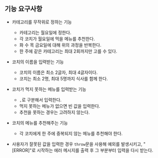 ## 기능 요구사항

- 카테고리를 무작위로 정하는 기능

  - 카테고리는 월요일에 정한다.
  - 각 코치가 월요일에 먹을 메뉴를 추천한다.
  - 화 수 목 금요일에 대해 위의 과정을 반복한다.
  - 한 주에 같은 카테고리는 최대 2회까지만 고를 수 있다.

- 코치의 이름을 입력받는 기능

  - 코치의 이름은 최소 2글자, 최대 4글자이다.
  - 코치는 최소 2명, 최대 5명까지 식사를 함께 한다.

- 코치가 먹지 못하는 메뉴를 입력받는 기능

  - `,`로 구분해서 입력한다.
  - 먹지 못하는 메뉴가 없으면 빈 값을 입력한다.
  - 추천을 못하는 경우는 고려하지 않는다.

- 코치의 메뉴를 추천해주는 기능

  - 각 코치에게 한 주에 중복되지 않는 메뉴를 추천해야 한다.

- 사용자가 잘못된 값을 입력한 경우 `throw`문을 사용해 예외를 발생시키고, "[ERROR]"로 시작하는 에러 메시지를 출력 후 그 부분부터 입력을 다시 받는다.
